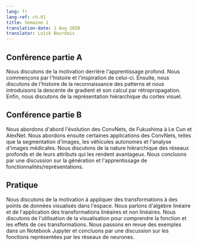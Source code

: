 ```yaml
---
lang: fr
lang-ref: ch.01
title: Semaine 1
translation-date: 1 Aug 2020
translator: Loïck Bourdois
---
```


<!--
## Lecture part A

We discuss the motivation behind deep learning. We begin with the history and inspiration of deep learning. Then we discuss the history of pattern recognition and introduce gradient descent and its computation by backpropagation. Finally, we discuss the hierarchical representation of the visual cortex.
-->


## Conférence partie A

Nous discutons de la motivation derrière l'apprentissage profond. Nous commençons par l'histoire et l'inspiration de celui-ci. Ensuite, nous discutons de l'histoire de la reconnaissance des patterns et nous introduisons la descente de gradient et son calcul par rétropropagation. Enfin, nous discutons de la représentation hiérarchique du cortex visuel.


<!--
## Lecture part B

We first discuss the evolution of CNNs, from Fukushima to LeCun to AlexNet. We then discuss some applications of CNN's, such as image segmentation, autonomous vehicles, and medical image analysis. We discuss the hierarchical nature of deep networks and the attributes of deep networks that make them advantageous. We conclude with a discussion of generating and learning features/representations.
-->

## Conférence partie B

Nous abordons d'abord l'évolution des ConvNets, de Fukushima à Le Cun et AlexNet. Nous abordons ensuite certaines applications des ConvNets, telles que la segmentation d'images, les véhicules autonomes et l'analyse d'images médicales. Nous discutons de la nature hiérarchique des réseaux profonds et de leurs attributs qui les rendent avantageux. Nous concluons par une discussion sur la génération et l'apprentissage de fonctionnalités/représentations.


<!--
## Practicum

We discuss the motivation for applying transformations to data points visualized in space. We talk about Linear Algebra and the application of linear and non-linear transformations. We discuss the use of visualization to understand the function and effects of these transformations. We walk through examples in a Jupyter Notebook and conclude with a discussion of functions represented by neural networks.
-->

## Pratique

Nous discutons de la motivation à appliquer des transformations à des points de données visualisés dans l'espace. Nous parlons d'algèbre linéaire et de l'application des transformations linéaires et non linéaires. Nous discutons de l'utilisation de la visualisation pour comprendre la fonction et les effets de ces transformations. Nous passons en revue des exemples dans un Notebook Jupyter et concluons par une discussion sur les fonctions représentées par les réseaux de neurones.

